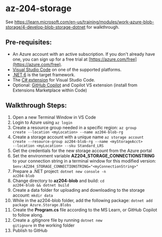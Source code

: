 # az-204-storage
See https://learn.microsoft.com/en-us/training/modules/work-azure-blob-storage/4-develop-blob-storage-dotnet for walkthrough.

## Pre-requisites:
- An Azure account with an active subscription. If you don't already have one, you can sign up for a free trial at [https://azure.com/free](https://azure.com/free).
- [Visual Studio Code](https://code.visualstudio.com/) on one of the supported platforms.
- [.NET 6](https://dotnet.microsoft.com/download/dotnet/6.0) is the target framework.
- The [C# extension](https://marketplace.visualstudio.com/items?itemName=ms-dotnettools.csharp) for Visual Studio Code.
- Optional: [GitHub Copilot](https://github.com/features/copilot) and Copilot VS extension (install from Extensions Marketplace within Code)

## Walkthrough Steps:
1. Open a new Terminal Window in VS Code
2. Login to Azure using <code>az login</code>
3. Create a resource group needed in a specific region: <code>az group create --location \<myLocation\> --name az204-blob-rg</code>
4. Create a storage account with a unique name <code>az storage account create --resource-group az204-blob-rg --name \<myStorageAcct\> --location \<myLocation\> --sku Standard_LRS</code>
5. Get the credentials for the new storage account from the Azure portal
6. Set the environment variable **AZ204_STORAGE_CONNECTIONSTRING** to your connection string in a terminal window for this modified version: <code>$env:AZ204_STORAGE_CONNECTIONSTRING="\<myConnectionString\>"</code>
7. Prepare a .NET project: <code>dotnet new console -n az204-blob</code>
8. Change directory to **az204-blob** and build: <code>cd az204-blob && dotnet build</code>
9. Create a data folder for uploading and downloading to the storage account: <code>mkdir data</code>
10. While in the az204-blob folder, add the following package: <code>dotnet add package Azure.Storage.Blobs</code>
11. Create the **Program.cs** file according to the MS Learn, or GitHub Copilot to follow along.
12. Create a .gitignore file by running <code>dotnet new gitignore</code> in the working folder
13. Publish to GitHub

